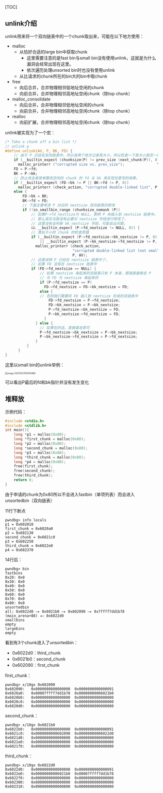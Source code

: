 [TOC]

## unlink介绍

unlink用来将一个双向链表中的一个chunk取出来，可能在以下地方使用：

-   malloc
    -   从恰好合适的large bin中获取chunk
        -   这里需要注意的是fast bin与small bin没有使用unlink，这就是为什么漏洞会经常出现在这里。
        -   依次遍历处理unsorted bin时也没有使用unlink
    -   从比请求的chunk所在的bin大的bin中取chunk
-   free
    -   向后合并，合并物理相邻低地址空闲的chunk
    -   向前合并，合并物理相邻高地址空闲chunk（除top chunk）
-   malloc_consolidate
    -   向后合并，合并物理相邻低地址空闲的chunk
    -   向前合并，合并物理相邻高地址空闲chunk（除top chunk）
-   realloc
    -   向前扩展，合并物理相邻高地址空闲chunk（除top chunk）

unlink被实现为了一个宏：

```c
/* Take a chunk off a bin list */
// unlink p
#define unlink(AV, P, BK, FD) {                                            \
    // 由于 P 已经在双向链表中，所以有两个地方记录其大小，所以检查一下其大小是否一致。
    if (__builtin_expect (chunksize(P) != prev_size (next_chunk(P)), 0))      \
      malloc_printerr ("corrupted size vs. prev_size");               \
    FD = P->fd;                                                                      \
    BK = P->bk;                                                                      \
    // 防止攻击者简单篡改空闲的 chunk 的 fd 与 bk 来实现任意写的效果。
    if (__builtin_expect (FD->bk != P || BK->fd != P, 0))                      \
      malloc_printerr (check_action, "corrupted double-linked list", P, AV);  \
    else {                                                                      \
        FD->bk = BK;                                                              \
        BK->fd = FD;                                                              \
        // 下面主要考虑 P 对应的 nextsize 双向链表的修改
        if (!in_smallbin_range (chunksize_nomask (P))                              \
            // 如果P->fd_nextsize为 NULL，表明 P 未插入到 nextsize 链表中。
            // 那么其实也就没有必要对 nextsize 字段进行修改了。
            // 这里没有去判断 bk_nextsize 字段，可能会出问题。
            && __builtin_expect (P->fd_nextsize != NULL, 0)) {                      \
            // 类似于小的 chunk 的检查思路
            if (__builtin_expect (P->fd_nextsize->bk_nextsize != P, 0)              \
                || __builtin_expect (P->bk_nextsize->fd_nextsize != P, 0))    \
              malloc_printerr (check_action,                                      \
                               "corrupted double-linked list (not small)",    \
                               P, AV);                                              \
            // 这里说明 P 已经在 nextsize 链表中了。
            // 如果 FD 没有在 nextsize 链表中
            if (FD->fd_nextsize == NULL) {                                      \
                // 如果 nextsize 串起来的双链表只有 P 本身，那就直接拿走 P
                // 令 FD 为 nextsize 串起来的
                if (P->fd_nextsize == P)                                      \
                  FD->fd_nextsize = FD->bk_nextsize = FD;                      \
                else {                                                              \
                // 否则我们需要将 FD 插入到 nextsize 形成的双链表中
                    FD->fd_nextsize = P->fd_nextsize;                              \
                    FD->bk_nextsize = P->bk_nextsize;                              \
                    P->fd_nextsize->bk_nextsize = FD;                              \
                    P->bk_nextsize->fd_nextsize = FD;                              \
                  }                                                              \
              } else {                                                              \
                // 如果在的话，直接拿走即可
                P->fd_nextsize->bk_nextsize = P->bk_nextsize;                      \
                P->bk_nextsize->fd_nextsize = P->fd_nextsize;                      \
              }                                                                      \
          }                                                                      \
      }                                                                              \
}
```

这里以small bin的unlink举例：

<img src="D:\Desktop\PWN1\堆\堆溢出\Unlink.assets\image-20210327001414460.png" alt="image-20210327001414460" style="zoom:50%;" />

可以看出P最后的fd和bk指针并没有发生变化





## 堆释放

示例代码：

```c
#include <stdio.h>
#include <stdlib.h>
int main(){
    long *p1 = malloc(0x80);
    long *first_chunk = malloc(0x80);
    long *p2 = malloc(0x80);
    long *second_chunk = malloc(0x80);
    long *p3 = malloc(0x80);
    long *third_chunk = malloc(0x80);
    long *p4 = malloc(0x80);
    free(first_chunk);
    free(second_chunk);
    free(third_chunk);
    return 0;
}
```

由于申请的chunk为0x80所以不会进入fastbin（单项列表）而会进入unsortedbin（双向链表）

11行下断点

```
pwndbg> info locals 
p1 = 0x602010
first_chunk = 0x6020a0
p2 = 0x602130
second_chunk = 0x6021c0
p3 = 0x602250
third_chunk = 0x6022e0
p4 = 0x602370
```

14行后：

```
pwndbg> bin
fastbins
0x20: 0x0
0x30: 0x0
0x40: 0x0
0x50: 0x0
0x60: 0x0
0x70: 0x0
0x80: 0x0
unsortedbin
all: 0x6022d0 —▸ 0x6021b0 —▸ 0x602090 —▸ 0x7ffff7dd1b78 (main_arena+88) ◂— 0x6022d0
smallbins
empty
largebins
empty
```

看到有3个chunk进入了unsortedbin：

-   0x6022d0：third_chunk
-   0x6021b0：second_chunk
-   0x602090：first_chunk

first_chunk：

```
pwndbg> x/10gx 0x602090
0x602090:	0x0000000000000000	0x0000000000000091
0x6020a0:	0x00007ffff7dd1b78	0x00000000006021b0
0x6020b0:	0x0000000000000000	0x0000000000000000
0x6020c0:	0x0000000000000000	0x0000000000000000
0x6020d0:	0x0000000000000000	0x0000000000000000
```

second_chunk：

```
pwndbg> x/10gx 0x6021b0
0x6021b0:	0x0000000000000000	0x0000000000000091
0x6021c0:	0x0000000000602090	0x00000000006022d0
0x6021d0:	0x0000000000000000	0x0000000000000000
0x6021e0:	0x0000000000000000	0x0000000000000000
0x6021f0:	0x0000000000000000	0x0000000000000000
```

third_chunk：

```
pwndbg> x/10gx 0x6022d0
0x6022d0:	0x0000000000000000	0x0000000000000091
0x6022e0:	0x00000000006021b0	0x00007ffff7dd1b78
0x6022f0:	0x0000000000000000	0x0000000000000000
0x602300:	0x0000000000000000	0x0000000000000000
0x602310:	0x0000000000000000	0x0000000000000000
```





